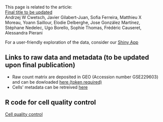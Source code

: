 This page is related to the article:  
[Final title to be updated]()  
Andrzej W Cwetsch, Javier Gilabert-Juan, Sofia Ferreira, Matthieu X Moreau, Yoann Saillour, Elodie Delberghe, Jose González Martínez, Stéphane Nedelec, Ugo Borello, Sophie Thomas, Frédéric Causeret, Alessandra Pierani

For a user-friendly exploration of the data, consider our [Shiny App](https://apps.institutimagine.org/mouse_septum/)

## Links to raw data and metadata (to be updated upon final publication)
- Raw count matrix are deposited in GEO (Accession number GSE229603) and can be dowloaded [here (token required)](https://www.ncbi.nlm.nih.gov/geo/query/acc.cgi?acc=GSE229603)  
- Cells' metadata can be retreived [here](https://github.com/fcauseret/septum/tree/main/Metadata)  


## R code for cell quality control
[Cell quality control](./QualityControl/Septum_QC.html)  
